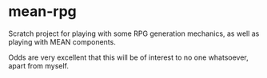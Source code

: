 mean-rpg
========

Scratch project for playing with some RPG generation mechanics, as well as playing with MEAN components. 

Odds are very excellent that this will be of interest to no one whatsoever, apart from myself.
